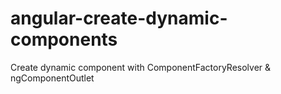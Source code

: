 # angular-create-dynamic-components
Create dynamic component with ComponentFactoryResolver &amp; ngComponentOutlet
